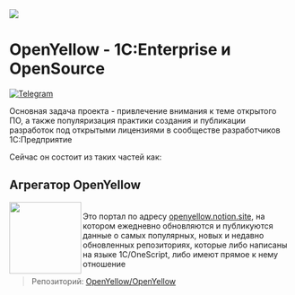 <img src="https://github.com/OpenYellow/OpenYellow/raw/main/media/cover_zoom.png?v1">

# OpenYellow - 1C:Enterprise и OpenSource
[![Telegram](https://img.shields.io/badge/chat-telegram-yellow?style=flat&logo=telegram&logoColor=white)](https://t.me/openyellowproject)

Основная задача проекта - привлечение внимания к теме открытого ПО, а также популяризация практики создания и публикации разработок под открытыми лицензиями в сообществе разработчиков 1С:Предприятие

Сейчас он состоит из таких частей как:


## Агрегатор OpenYellow
<img src="https://github.com/OpenYellow/OpenYellow/raw/main/media/logo.png?v1" width="128" align="left">
<br>Это портал по адресу <a href="https://openyellow.notion.site">openyellow.notion.site</a>, на котором ежедневно обновляются и публикуются данные о самых популярных, новых и недавно обновленных репозиториях, которые либо написаны на языке 1С/OneScript, либо имеют прямое к нему отношение <br>

> Репозиторий: <a href="https://github.com/OpenYellow/OpenYellow">OpenYellow/OpenYellow</a>
